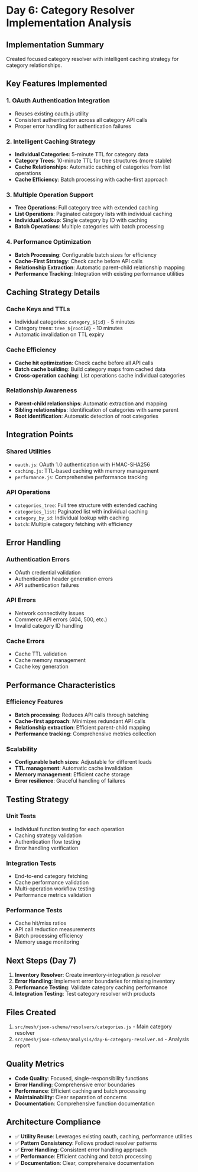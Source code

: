 # Day 6: Category Resolver Implementation Analysis

## Implementation Summary

Created focused category resolver with intelligent caching strategy for category relationships.

## Key Features Implemented

### 1. OAuth Authentication Integration
- Reuses existing oauth.js utility
- Consistent authentication across all category API calls
- Proper error handling for authentication failures

### 2. Intelligent Caching Strategy
- **Individual Categories**: 5-minute TTL for category data
- **Category Trees**: 10-minute TTL for tree structures (more stable)
- **Cache Relationships**: Automatic caching of categories from list operations
- **Cache Efficiency**: Batch processing with cache-first approach

### 3. Multiple Operation Support
- **Tree Operations**: Full category tree with extended caching
- **List Operations**: Paginated category lists with individual caching
- **Individual Lookup**: Single category by ID with caching
- **Batch Operations**: Multiple categories with batch processing

### 4. Performance Optimization
- **Batch Processing**: Configurable batch sizes for efficiency
- **Cache-First Strategy**: Check cache before API calls
- **Relationship Extraction**: Automatic parent-child relationship mapping
- **Performance Tracking**: Integration with existing performance utilities

## Caching Strategy Details

### Cache Keys and TTLs
- Individual categories: `category_${id}` - 5 minutes
- Category trees: `tree_${rootId}` - 10 minutes
- Automatic invalidation on TTL expiry

### Cache Efficiency
- **Cache hit optimization**: Check cache before all API calls
- **Batch cache building**: Build category maps from cached data
- **Cross-operation caching**: List operations cache individual categories

### Relationship Awareness
- **Parent-child relationships**: Automatic extraction and mapping
- **Sibling relationships**: Identification of categories with same parent
- **Root identification**: Automatic detection of root categories

## Integration Points

### Shared Utilities
- `oauth.js`: OAuth 1.0 authentication with HMAC-SHA256
- `caching.js`: TTL-based caching with memory management
- `performance.js`: Comprehensive performance tracking

### API Operations
- `categories_tree`: Full tree structure with extended caching
- `categories_list`: Paginated list with individual caching
- `category_by_id`: Individual lookup with caching
- `batch`: Multiple category fetching with efficiency

## Error Handling

### Authentication Errors
- OAuth credential validation
- Authentication header generation errors
- API authentication failures

### API Errors
- Network connectivity issues
- Commerce API errors (404, 500, etc.)
- Invalid category ID handling

### Cache Errors
- Cache TTL validation
- Cache memory management
- Cache key generation

## Performance Characteristics

### Efficiency Features
- **Batch processing**: Reduces API calls through batching
- **Cache-first approach**: Minimizes redundant API calls
- **Relationship extraction**: Efficient parent-child mapping
- **Performance tracking**: Comprehensive metrics collection

### Scalability
- **Configurable batch sizes**: Adjustable for different loads
- **TTL management**: Automatic cache invalidation
- **Memory management**: Efficient cache storage
- **Error resilience**: Graceful handling of failures

## Testing Strategy

### Unit Tests
- Individual function testing for each operation
- Caching strategy validation
- Authentication flow testing
- Error handling verification

### Integration Tests
- End-to-end category fetching
- Cache performance validation
- Multi-operation workflow testing
- Performance metrics validation

### Performance Tests
- Cache hit/miss ratios
- API call reduction measurements
- Batch processing efficiency
- Memory usage monitoring

## Next Steps (Day 7)

1. **Inventory Resolver**: Create inventory-integration.js resolver
2. **Error Handling**: Implement error boundaries for missing inventory
3. **Performance Testing**: Validate category caching performance
4. **Integration Testing**: Test category resolver with products

## Files Created

1. `src/mesh/json-schema/resolvers/categories.js` - Main category resolver
2. `src/mesh/json-schema/analysis/day-6-category-resolver.md` - Analysis report

## Quality Metrics

- **Code Quality**: Focused, single-responsibility functions
- **Error Handling**: Comprehensive error boundaries
- **Performance**: Efficient caching and batch processing
- **Maintainability**: Clear separation of concerns
- **Documentation**: Comprehensive function documentation

## Architecture Compliance

- ✅ **Utility Reuse**: Leverages existing oauth, caching, performance utilities
- ✅ **Pattern Consistency**: Follows product resolver patterns
- ✅ **Error Handling**: Consistent error handling approach
- ✅ **Performance**: Efficient caching and batch processing
- ✅ **Documentation**: Clear, comprehensive documentation
